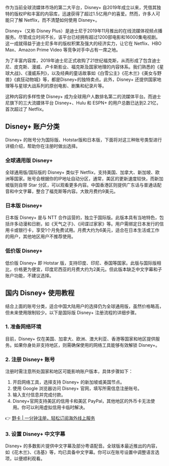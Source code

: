 作为当前全球流媒体市场的第二大平台，Disney+ 自2019年成立以来，凭借其独特的版权IP和丰富的内容库，迅速获得了超过1.5亿用户的喜爱。然而，许多人可能只了解 Netflix，而不清楚如何使用 Disney+。

Disney+（又称 Disney Plus）是迪士尼于2019年11月推出的在线流媒体视频点播服务。尽管成立时间不长，该平台已经拥有超过1200部电影和16000集电视剧。这一成就得益于迪士尼多年的版权积累及强大的经济实力，让它在 Netflix、HBO Max、Amazon Prime Video 等竞争对手中占有一席之地。

为了丰富内容库，2019年迪士尼正式收购了21世纪福克斯，从而形成了包含迪士尼、皮克斯、漫威、卢卡斯影业、福克斯及国家地理的内容体系。我们熟悉的《星球大战》、《漫威系列》，以及经典的童话故事如《白雪公主》《花木兰》《美女与野兽》《疯狂动物城》等，都是Disney+的独特卖点。此外，Disney+ 还提供国家地理等与星球大战系列的原创电影、剧集和纪录片等。

这种内容的多样性使 Disney+ 成为全球用户人数排名第二的流媒体平台。而迪士尼旗下的三大流媒体平台 Disney+、Hulu 和 ESPN+ 的用户总数已达到2.21亿，首次超过了 Netflix。

## Disney+ 账户分类

Disney+ 的账号分为国际版、Hotstar版和日本版，下面将对这三种账号类型进行详细介绍，帮助你在注册时做出选择。

### 全球通用版 Disney+

全球通用版/国际版的 Disney+ 类似于 Netflix，支持美国、加拿大、新加坡、欧洲等国家。账号会根据你的IP地址自动分区，通常，美区的更新速度较快，而新加坡版则自带 Star 分区，可以观看更多内容。中国香港区则提供广东话与普通话配音和中文字幕，整合了福克斯等内容。大致月费约9美元。

### 日本版 Disney+

日本版 Disney+ 是与 NTT 合作运营的，独立于国际版。此版本具有当地特色，包括许多动漫和日剧，如《天气之子》、《间谍过家家》等。用户需绑定日本发行的信用卡或银行卡，享受1个月免费试用。月费大约为6美元，适合在日本生活或工作的用户，其他地区用户不推荐使用。

### 低价版 Disney+

低价版 Disney+ 即 Hotstar 版，支持印度、印尼、泰国等国家。此版与国际版相比，价格更为便宜，印度尼西亚的月费大约为2美元。但此版本缺乏中文字幕和子账户功能，不建议选择。

## 国内 Disney+ 使用教程

结合上面的账号分类，适合中国大陆用户的选择仍为全球通用版，虽然价格略高，但未来使用限制较少。以下是国际版 Disney+ 注册流程的详细步骤。

### 1. 准备网络环境

目前，Disney+ 仅在美国、加拿大、欧洲、澳大利亚、香港等国家和地区提供服务。如果你身处非支持地区，则需确保使用的网络工具能够有效解锁 Disney+。

### 2. 注册 Disney+ 账号

注册时需注意所处国家和地区可能影响账户版本，具体步骤如下：

1. 开启网络工具，选择支持 Disney+ 的新加坡或美国节点。
2. 使用 Google 浏览器访问 Disney+ 官网，填写所需信息注册账号。
3. 输入支付信息并完成付款。
4. Disney+官网支持美区的信用卡和美区 PayPal，其他地区的外币卡无法使用。你可以利用虚拟信用卡临时解决。

👉 [野卡 | 一分钟注册，轻松订阅海外线上服务](https://bit.ly/bewildcard)

### 3. 设置 Disney+ 中文字幕

Disney+ 的多数影片提供中文字幕及部分粤语配音。全球版本最近推出的内容，如《花木兰》、《洛基》等，均已具备中文字幕。你可以在账号设置中调整语言选项，以便顺利观看。